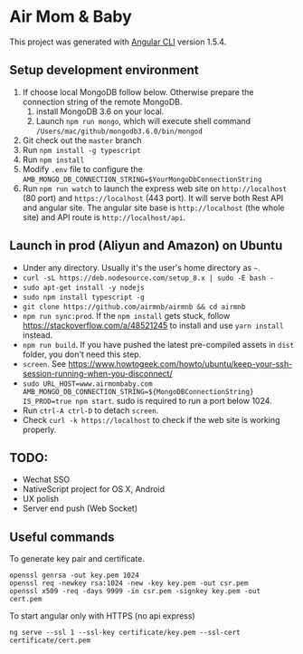 # Air Mom & Baby

This project was generated with [Angular CLI](https://github.com/angular/angular-cli) version 1.5.4.

## Setup development environment
1. If choose local MongoDB follow below. Otherwise prepare the connection string of the remote MongoDB.
    1. install MongoDB 3.6 on your local.
    2. Launch `npm run mongo`, which will execute shell command `/Users/mac/github/mongodb3.6.0/bin/mongod`
2. Git check out the `master` branch
3. Run `npm install -g typescript`
4. Run `npm install`
5. Modify `.env` file to configure the `AMB_MONGO_DB_CONNECTION_STRING=$YourMongoDbConnectionString`
6. Run `npm run watch` to launch the express web site on `http://localhost` (80 port) and `https://localhost` (443 port). It will serve both Rest API and angular site. The angular site base is `http://localhost` (the whole site) and API route is `http://localhost/api`.

## Launch in prod (Aliyun and Amazon) on Ubuntu
* Under any directory. Usually it's the user's home directory as `~`.
* `curl -sL https://deb.nodesource.com/setup_8.x | sudo -E bash -`
* `sudo apt-get install -y nodejs`
* `sudo npm install typescript -g`
* `git clone https://github.com/airmnb/airmnb && cd airmnb`
* `npm run sync:prod`. If the `npm install` gets stuck, follow https://stackoverflow.com/a/48521245 to install and use `yarn install` instead.
* `npm run build`. If you have pushed the latest pre-compiled assets in `dist` folder, you don't need this step.
* `screen`. See https://www.howtogeek.com/howto/ubuntu/keep-your-ssh-session-running-when-you-disconnect/
* `sudo URL_HOST=www.airmombaby.com AMB_MONGO_DB_CONNECTION_STRING=${MongoDBConnectionString} IS_PROD=true npm start`. sudo is required to run a port below 1024.
* Run `ctrl-A ctrl-D` to detach `screen`.
* Check `curl -k https://localhost` to check if the web site is working properly.

## TODO:
* Wechat SSO
* NativeScript project for OS X, Android
* UX polish
* Server end push (Web Socket)

## Useful commands

To generate key pair and certificate.
```
openssl genrsa -out key.pem 1024
openssl req -newkey rsa:1024 -new -key key.pem -out csr.pem
openssl x509 -req -days 9999 -in csr.pem -signkey key.pem -out cert.pem
```

To start angular only with HTTPS (no api express)
```
ng serve --ssl 1 --ssl-key certificate/key.pem --ssl-cert certificate/cert.pem
```
